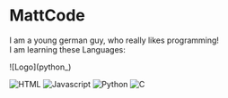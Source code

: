 <h1>MattCode</h1>
<p>
  I am a young german guy, who really likes programming!
  <br>
  I am learning these Languages:
</p>
![Logo](python_)
<p>
<img alt="HTML" src="html_logo.ico">
<img alt="Javascript" src="js_logo.ico">
<img alt="Python" src="python_logo.ico">
<img alt="C" src="c_logo.ico">
</p>
